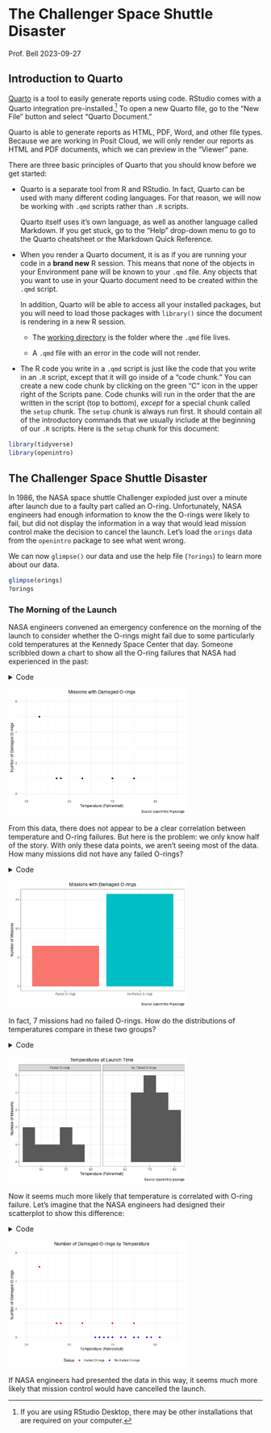 # The Challenger Space Shuttle Disaster
Prof. Bell
2023-09-27

## Introduction to Quarto

[Quarto](https://quarto.org) is a tool to easily generate reports using
code. RStudio comes with a Quarto integration pre-installed.[^1] To open
a new Quarto file, go to the “New File” button and select “Quarto
Document.”

Quarto is able to generate reports as HTML, PDF, Word, and other file
types. Because we are working in Posit Cloud, we will only render our
reports as HTML and PDF documents, which we can preview in the “Viewer”
pane.

There are three basic principles of Quarto that you should know before
we get started:

- Quarto is a separate tool from R and RStudio. In fact, Quarto can be
  used with many different coding languages. For that reason, we will
  now be working with `.qmd` scripts rather than `.R` scripts.

  Quarto itself uses it’s own language, as well as another language
  called Markdown. If you get stuck, go to the “Help” drop-down menu to
  go to the Quarto cheatsheet or the Markdown Quick Reference.

- When you render a Quarto document, it is as if you are running your
  code in a **brand new** R session. This means that none of the objects
  in your Environment pane will be known to your `.qmd` file. Any
  objects that you want to use in your Quarto document need to be
  created within the `.qmd` script.

  In addition, Quarto will be able to access all your installed
  packages, but you will need to load those packages with `library()`
  since the document is rendering in a new R session.

  - The [working
    directory](https://r4ds.hadley.nz/workflow-scripts.html#where-does-your-analysis-live)
    is the folder where the `.qmd` file lives.

  - A `.qmd` file with an error in the code will not render.

- The R code you write in a `.qmd` script is just like the code that you
  write in an `.R` script, except that it will go inside of a “code
  chunk.” You can create a new code chunk by clicking on the green “C”
  icon in the upper right of the Scripts pane. Code chunks will run in
  the order that the are written in the script (top to bottom), *except*
  for a special chunk called the `setup` chunk. The `setup` chunk is
  always run first. It should contain all of the introductory commands
  that we usually include at the beginning of our `.R` scripts. Here is
  the `setup` chunk for this document:

``` r
library(tidyverse)
library(openintro)
```

## The Challenger Space Shuttle Disaster

In 1986, the NASA space shuttle Challenger exploded just over a minute
after launch due to a faulty part called an O-ring. Unfortunately, NASA
engineers had enough information to know the the O-rings were likely to
fail, but did not display the information in a way that would lead
mission control make the decision to cancel the launch. Let’s load the
`orings` data from the `openintro` package to see what went wrong.

We can now `glimpse()` our data and use the help file (`?orings`) to
learn more about our data.

``` r
glimpse(orings)
?orings
```

### The Morning of the Launch

NASA engineers convened an emergency conference on the morning of the
launch to consider whether the O-rings might fail due to some
particularly cold temperatures at the Kennedy Space Center that day.
Someone scribbled down a chart to show all the O-ring failures that NASA
had experienced in the past:

<details>
<summary>Code</summary>

``` r
past_failures <- orings[orings$damaged > 0,]

ggplot(past_failures) +
    geom_point(aes(x = temperature, y = damaged)) +
  scale_x_continuous(limits = c(50,85)) +
  scale_y_continuous(limits = c(0, 6)) +
  labs(x = "Temperature (Fahrenheit)",
       y = "Number of Damaged O-rings",
       title = "Missions with Damaged O-rings",
       caption = "Source: {openintro} R package") +
  theme_minimal() +
  theme(plot.title = element_text(hjust = .5))
```

</details>

<img
src="quarto_teachingkey_files/figure-commonmark/past-failures-1.png"
style="width:70.0%" data-fig-align="center" />

From this data, there does not appear to be a clear correlation between
temperature and O-ring failures. But here is the problem: we only know
half of the story. With only these data points, we aren’t seeing most of
the data. How many missions did not have any failed O-rings?

<details>
<summary>Code</summary>

``` r
orings$fail <- ifelse(orings$damaged > 0, "Failed O-rings", "No Failed O-rings")

ggplot(orings) +
  geom_bar(aes(x = fail, fill = fail)) +
  labs(x = "",
       y = "Number of Missions",
       title = "Missions with Damaged O-rings",
       caption = "Source: {openintro} R package") +
  theme_bw() +
  theme(plot.title = element_text(hjust = .5),
        legend.position = "none")
```

</details>

<img src="quarto_teachingkey_files/figure-commonmark/no-failures-1.png"
style="width:70.0%" data-fig-align="center" />

In fact, 7 missions had no failed O-rings. How do the distributions of
temperatures compare in these two groups?

<details>
<summary>Code</summary>

``` r
ggplot(orings) +
  geom_histogram(aes(x = temperature), binwidth = 5) +
  facet_wrap(~ fail) +
  labs(x = "Temperature (Fahrenheit)",
       y = "Number of Missions",
       title = "Temperatures at Launch Time",
       caption = "Source: {openintro} package") +
  theme_bw() +
  theme(plot.title = element_text(hjust = .5))
```

</details>

<img src="quarto_teachingkey_files/figure-commonmark/temperatures-1.png"
style="width:70.0%" data-fig-align="center" />

Now it seems much more likely that temperature is correlated with O-ring
failure. Let’s imagine that the NASA engineers had designed their
scatterplot to show this difference:

<details>
<summary>Code</summary>

``` r
ggplot(orings) +
    geom_point(aes(x = temperature, y = damaged, color = fail)) +
  scale_x_continuous(limits = c(50,85)) +
  scale_y_continuous(limits = c(0, 6)) +
  scale_color_manual(values = c("red", "blue")) +
  labs(x = "Temperature (Fahrenheit)",
       y = "Number of Damaged O-rings",
       title = "Number of Damaged O-rings by Temperature",
       color = "Status") +
  theme_minimal() +
  theme(plot.title = element_text(hjust = .5),
        legend.position = "bottom")
```

</details>

<img src="quarto_teachingkey_files/figure-commonmark/all-plotted-1.png"
style="width:70.0%" data-fig-align="center" />

If NASA engineers had presented the data in this way, it seems much more
likely that mission control would have cancelled the launch.

[^1]: If you are using RStudio Desktop, there may be other installations
    that are required on your computer.
